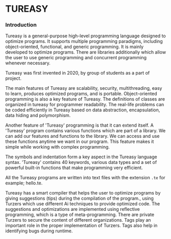 # TUREASY
### Introduction
Tureasy is a general-purpose high-level programming language designed to optimize programs. It supports multiple programming paradigms, including object-oriented, functional, and generic programming. It is mainly developed to optimize programs. There are libraries additionally which allow the user to use generic programming and concurrent programming whenever necessary.

  Tureasy was first invented in 2020, by group of students as a part of project. 
  
  The main features of Tureasy are scalability, security, multithreading, easy to learn, produces optimized programs, and is portable. 
Object-oriented programming is also a key feature of Tureasy. The definitions of classes are organized in tureasy for programmer readability. The real-life problems can be coded efficiently in Tureasy based on data abstraction, encapsulation, data hiding and polymorphism. 

  Another feature of 'Tureasy' programming is that it can extend itself. A 'Tureasy' program contains various functions which are part of a library. We can add our features and functions to the library. We can access and use these functions anytime we want in our program. This feature makes it simple while working with complex programming. 
  
  The symbols and indentation form a key aspect in the Tureasy language syntax. 'Tureasy' contains 40 keywords, various data types and a set of powerful built-in functions that make programming very efficient. 
  
  All the Tureasy programs are written into text files with the extension `.te` for example; hello.te. 


Tureasy has a smart compiler that helps the user to optimize programs by giving suggestions (tips) during the compilation of the program., using Turzers which use different Ai techniques to provide optimized code.  The suggestions and optimizations are implemented using reflective programming, which is a type of meta-programming. There are private Turzers to secure the content of different organizations. Tags play an important role in the proper implementation of Turzers. Tags also help in identifying bugs during runtime. 

